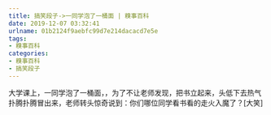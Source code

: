 ```yaml
---
title: 搞笑段子->一同学泡了一桶面 | 糗事百科
date: 2019-12-07 03:32:41
urlname: 01b2124f9aebfc99d7e214dacacd7e5e
tags: 
- 糗事百科
categories:
- 糗事百科
- 搞笑段子
---
```

大学课上，一同学泡了一桶面，，为了不让老师发现，把书立起来，头低下去热气扑腾扑腾冒出来，老师转头惊奇说到：你们哪位同学看书看的走火入魔了？[大笑]


